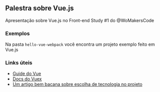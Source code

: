 ## Palestra sobre Vue.js

Apresentação sobre Vue.js no Front-end Study #1 do @WoMakersCode 

### Exemplos

Na pasta ```hello-vue-webpack``` você encontra um projeto exemplo feito em Vue.js

### Links úteis

- [Guide do Vue](https://vuejs.org/v2/guide/)
- [Docs do Vuex](https://vuex.vuejs.org/) 
- [Um artigo bem bacana sobre escolha de tecnologia no projeto](https://medium.com/reverdev/why-we-moved-from-angular-2-to-vue-js-and-why-we-didnt-choose-react-ef807d9f4163)